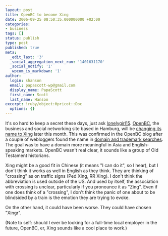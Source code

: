 ```yaml
---
layout: post
title: OpenBC to become Xing
date: 2006-09-25 08:50:35.000000000 +02:00
categories:
- business
tags: []
status: publish
type: post
published: true
meta:
  _edit_last: '3'
  _social_aggregation_next_run: '1401631170'
  _social_notify: '1'
  _wpcom_is_markdown: '1'
author:
  login: shanson
  email: papascott-wp@gmail.com
  display_name: PapaScott
  first_name: Scott
  last_name: Hanson
excerpt: !ruby/object:Hpricot::Doc
  options: {}
---
```

<p>It's so hard to keep a secret these days, just ask <a href="http://en.wikipedia.org/wiki/Lonelygirl15">lonelygirl15</a>. <a href="http://www.openbc.com/">OpenBC</a>, the business and social networking site based in Hamburg, will be <a href="http://blog.openbc.com/2006/09/ooops.html">changing its name to Xing</a> later this month. This was confirmed in the OpenBC blog after a couple of webloggers found the name in <a href="http://www.chuchichaeschtli.com/artikel/heisst-openbc-bald-xing">domain and trademark searches</a>. The goal was to have a domain more meaningful in Asia and English-speaking markets. OpenBC wasn't real clear, it sounds like a group of Old Testament historians.</p>
<p>Xing might be a good fit in Chinese (it means "I can do it", so I hear), but I don't think it works as well in English as they think. They are thinking of "crossing" as on traffic signs (Ped Xing, RR Xing). I don't think the abbreviation is used outside of the US. And used by itself, the association with crossing is unclear, particularly if you pronounce it as "Zing". Even if one does think of a "crossing", I don't think the panic of one about to be blindsided by a train is the emotion they are trying to evoke.</p>
<p>On the other hand, it could have been worse. They could have chosen "Xingr".</p>
<p>(Note to self: should I ever be looking for a full-time local employer in the future, OpenBC, er, Xing sounds like a cool place to work.)</p>
